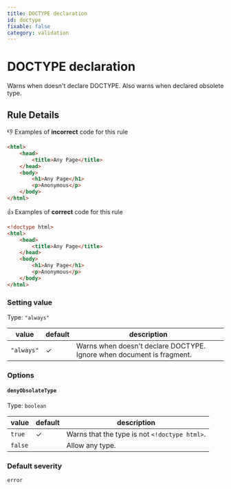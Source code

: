 ```yaml
---
title: DOCTYPE declaration
id: doctype
fixable: false
category: validation
---
```


# DOCTYPE declaration

Warns when doesn't declare DOCTYPE. Also warns when declared obsolete type.

## Rule Details

👎 Examples of **incorrect** code for this rule

<!-- prettier-ignore-start -->
```html
<html>
	<head>
		<title>Any Page</title>
	</head>
	<body>
		<h1>Any Page</h1>
		<p>Anonymous</p>
	</body>
</html>
```
<!-- prettier-ignore-end -->

👍 Examples of **correct** code for this rule

<!-- prettier-ignore-start -->
```html
<!doctype html>
<html>
	<head>
		<title>Any Page</title>
	</head>
	<body>
		<h1>Any Page</h1>
		<p>Anonymous</p>
	</body>
</html>
```
<!-- prettier-ignore-end -->

### Setting value

Type: `"always"`

| value      | default | description                                                           |
| ---------- | ------- | --------------------------------------------------------------------- |
| `"always"` | ✓       | Warns when doesn't declare DOCTYPE. Ignore when document is fragment. |

### Options

#### `denyObsolateType`

Type: `boolean`

| value   | default | description                                   |
| ------- | ------- | --------------------------------------------- |
| `true`  | ✓       | Warns that the type is not `<!doctype html>`. |
| `false` |         | Allow any type.                               |

### Default severity

`error`
